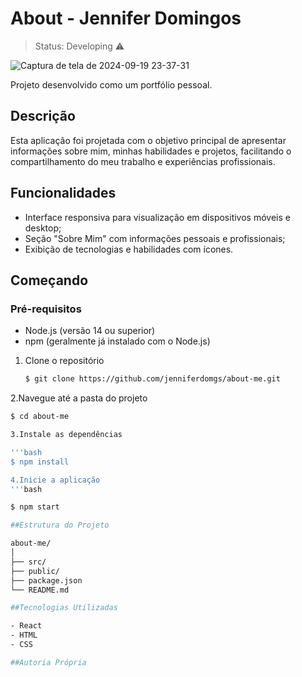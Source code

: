 # About - Jennifer Domingos
> Status: Developing ⚠️

![Captura de tela de 2024-09-19 23-37-31](https://github.com/user-attachments/assets/3a50aa7b-405e-435b-bffb-a1fb1f4a9dcf)

Projeto desenvolvido como um portfólio pessoal.

## Descrição

Esta aplicação foi projetada com o objetivo principal de apresentar informações sobre mim, minhas habilidades e projetos, facilitando o compartilhamento do meu trabalho e experiências profissionais.

## Funcionalidades

- Interface responsiva para visualização em dispositivos móveis e desktop;
- Seção "Sobre Mim" com informações pessoais e profissionais;
- Exibição de tecnologias e habilidades com ícones.

## Começando

### Pré-requisitos

- Node.js (versão 14 ou superior)
- npm (geralmente já instalado com o Node.js)

1. Clone o repositório

   ```bash
   $ git clone https://github.com/jenniferdomgs/about-me.git
   
2.Navegue até a pasta do projeto   

   ```bash
   $ cd about-me

3.Instale as dependências

   '''bash
   $ npm install

4.Inicie a aplicação
   '''bash

   $ npm start

##Estrutura do Projeto

about-me/
│
├── src/
├── public/
├── package.json
└── README.md

##Tecnologias Utilizadas

- React
- HTML
- CSS

##Autoria Própria

